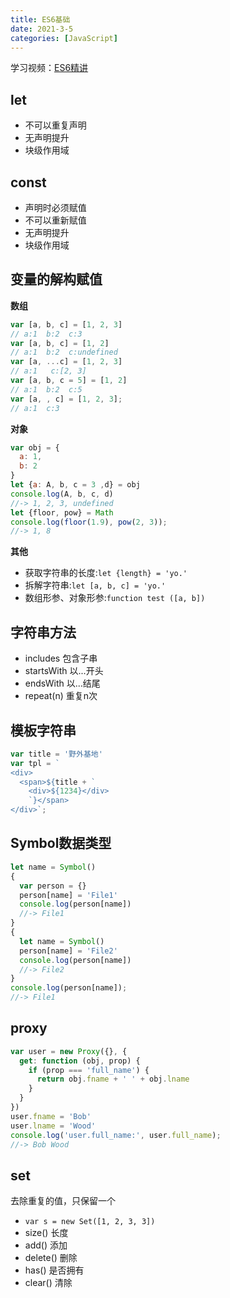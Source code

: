```yaml
---
title: ES6基础
date: 2021-3-5
categories: [JavaScript]
---
```


学习视频：[ES6精讲](https://biaoyansu.com/i/65930214353131?rd=https://biaoyansu.com/7.10)

## let
* 不可以重复声明
* 无声明提升
* 块级作用域
## const
* 声明时必须赋值
* 不可以重新赋值
* 无声明提升
* 块级作用域
## 变量的解构赋值
**数组**
```js
var [a, b, c] = [1, 2, 3]
// a:1  b:2  c:3
var [a, b, c] = [1, 2]
// a:1  b:2  c:undefined
var [a, ...c] = [1, 2, 3]
// a:1   c:[2, 3]
var [a, b, c = 5] = [1, 2]
// a:1  b:2  c:5
var [a, , c] = [1, 2, 3];
// a:1  c:3
```
**对象**
```js
var obj = {
  a: 1,
  b: 2
}
let {a: A, b, c = 3 ,d} = obj
console.log(A, b, c, d)
//-> 1, 2, 3, undefined
let {floor, pow} = Math
console.log(floor(1.9), pow(2, 3));
//-> 1, 8
```
<!-- more -->
**其他**
* 获取字符串的长度:`let {length} = 'yo.'`
* 拆解字符串:`let [a, b, c] = 'yo.'`
* 数组形参、对象形参:`function test ([a, b])`

## 字符串方法
* includes  包含子串
* startsWith 以...开头
* endsWith  以...结尾
* repeat(n)  重复n次

## 模板字符串
```js
var title = '野外基地'
var tpl = `
<div>
  <span>${title + `
    <div>${1234}</div>
    `}</span>
</div>`;
```
## Symbol数据类型
```js
let name = Symbol()
{
  var person = {}
  person[name] = 'File1'
  console.log(person[name])
  //-> File1
}
{
  let name = Symbol()
  person[name] = 'File2'
  console.log(person[name])
  //-> File2
}
console.log(person[name]);
//-> File1
```
## proxy
```js
var user = new Proxy({}, {
  get: function (obj, prop) {
    if (prop === 'full_name') {
      return obj.fname + ' ' + obj.lname
    }
  }
})
user.fname = 'Bob'
user.lname = 'Wood'
console.log('user.full_name:', user.full_name);
//-> Bob Wood
```
## set 
去除重复的值，只保留一个
* `var s = new Set([1, 2, 3, 3])`
* size()  长度
* add()  添加
* delete()  删除
* has()   是否拥有
* clear()  清除